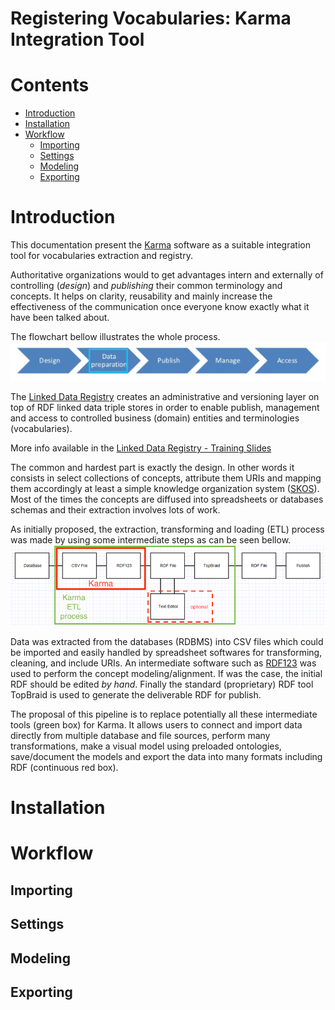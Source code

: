Registering Vocabularies: Karma Integration Tool
================================================================================

# Contents

  - [Introduction](#Introduction)
  - [Installation](#Installation)
  - [Workflow](#Workflow)
    - [Importing](#Importing)
    - [Settings](#Settings)
    - [Modeling](#Modeling)
    - [Exporting](#Exporting)


# Introduction <a id=Introduction />
This documentation present the [Karma](https://github.com/usc-isi-i2/Web-Karma) software as a suitable integration tool for vocabularies extraction and registry.

Authoritative organizations would to get advantages intern and externally of controlling (_design_) and _publishing_ their common terminology and concepts. It helps on clarity, reusability and mainly increase the effectiveness of the communication once everyone know exactly what it have been talked about.

The flowchart bellow illustrates the whole process.
![registry workflow](docs/_registry_workflow.png)

The [Linked Data Registry](https://github.com/UKGovLD/registry-core/wiki) creates an administrative and versioning layer on top of RDF linked data triple stores in order to enable publish, management and access to controlled business (domain) entities and terminologies (vocabularies).

More info available in the [Linked Data Registry - Training Slides](http://www.slideshare.net/der42/registry-technical-training)

The common and hardest part is exactly the design. In other words it consists in select collections of concepts, attribute them URIs and mapping them accordingly at least a simple knowledge organization system ([SKOS](https://www.w3.org/2004/02/skos/)). Most of the times the concepts are diffused into spreadsheets or databases schemas and their extraction involves lots of work.

As initially proposed, the extraction, transforming and loading (ETL) process was made by using some intermediate steps as can be seen bellow.
![proposed pipeline](docs/_previous_workflow.png)

Data was extracted from the databases (RDBMS) into CSV files which could be imported and easily handled by spreadsheet softwares for transforming, cleaning, and include URIs. An intermediate software such as [RDF123](http://ebiquity.umbc.edu/project/html/id/82/RDF123) was used to perform the concept modeling/alignment. If was the case, the initial RDF should be edited _by hand_. Finally the standard (proprietary) RDF tool TopBraid is used to generate the deliverable RDF for publish.

The proposal of this pipeline is to replace potentially  all these intermediate tools (green box) for Karma. It allows users to connect and import data directly from multiple database and file sources, perform many transformations, make a visual model using preloaded ontologies, save/document the models and export the data into many formats including RDF (continuous red box).


# Installation <a id=Installation />

# Workflow <a id=Workflow />

## Importing <a id=Importing />

## Settings <a id=Settings />

## Modeling <a id=Modeling />

## Exporting <a id=Exporting />

